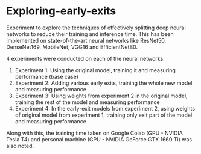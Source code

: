 # Exploring-early-exits
Experiment to explore the techniques of effectively splitting deep neural networks to reduce their training and inference time.
This has been implemented on state-of-the-art neural networks like ResNet50, DenseNet169, MobileNet, VGG16 and EfficientNetB0.

4 experiments were conducted on each of the neural networks:
  1) Experiment 1: Using the original model, training it and measuring performance (base case)
  2) Experiment 2: Adding various early exits, training the whole new model and measuring performance
  3) Experiment 3: Using weights from experiment 2 in the original model, training the rest of the model and measuring performance
  4) Experiment 4: In the early-exit models from experiment 2, using weights of original model from experiment 1, training only exit part of the model and measuring performance

Along with this, the training time taken on Google Colab (GPU - NVIDIA Tesla T4) and personal machine (GPU - NVIDIA GeForce GTX 1660 Ti) was also noted.
